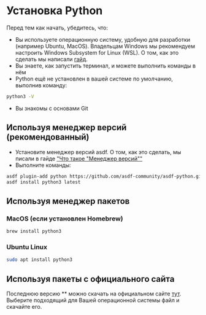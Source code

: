 # Установка Python

Перед тем как начать, убедитесь, что:

- Вы используете операционную систему, удобную для разработки (например Ubuntu,
  MacOS). Владельцам Windows мы рекомендуем настроить Windows Subsystem for
  Linux (WSL). О том, как это сделать мы написали
  [гайд](https://guides.hexlet.io/ubuntu-linux-in-windows/).
- Вы знаете, как запустить терминал, и можете выполнить команды в нём
- Python ещё не установлен в вашей системе по умолчанию, выполнив команду:

```bash
python3 -V
```

- Вы знакомы с основами Git

## Используя менеджер версий (рекомендованный)

- Установите менеджер версий asdf. О том, как это сделать, мы писали в гайде
  ["Что такое "Менеджер версий""](https://guides.hexlet.io/version_managers/)
- Выполните команды:

```bash
asdf plugin-add python https://github.com/asdf-community/asdf-python.git
asdf install python3 latest
```

## Используя менеджер пакетов

### MacOS (если установлен Homebrew)

```bash
brew install python3
```

### Ubuntu Linux

```bash
sudo apt install python3
```

## Используя пакеты с официального сайта

Последнюю версию ** можно скачать на официальном сайте [тут](https://www.python.org/downloads/). Выберите подходящий для Вашей операционной системы файл и скачайте его.
